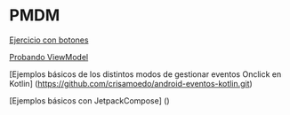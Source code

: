 # PMDM
[Ejercicio con botones](https://github.com/crisamoedo/EjercicioPruebaBoton.git)

[Probando ViewModel](https://github.com/crisamoedo/viewModelExamen.git)

[Ejemplos básicos de los distintos modos de gestionar eventos Onclick en Kotlin] (https://github.com/crisamoedo/android-eventos-kotlin.git)

[Ejemplos básicos con JetpackCompose] ()




